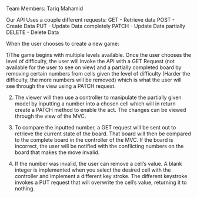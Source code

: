 Team Members: Tariq Mahamid

Our API Uses a couple different requests: 
GET - Retrieve data
POST - Create Data
PUT - Update Data completely 
PATCH - Update Data partially
DELETE - Delete Data

When the user chooses to create a new game:

1)The game begins with multiple levels available. Once the user chooses the level of difficulty, the user will invoke the API with a GET Request (not available for the user to see on view) and a partially completed board by removing certain numbers from cells given the level of difficulty (Harder the difficulty, the more numbers will be removed) which is what the user will see through the view using a PATCH request. 

2) The viewer will then use a controller to manipulate the partially given model by inputting a number into a chosen cell which will in return create a PATCH method to enable the act. The changes can be viewed through the view of the MVC.

3) To compare the inputted number, a GET request will be sent out to retrieve the current state of the board. That board will then be compared to the complete board in the controller of the MVC. If the board is incorrect, the user will be notified with the conflicting numbers on the board that makes the move invalid.

4) If the number was invalid, the user can remove a cell’s value. A blank integer is implemented when you select the desired cell with the controller and implement a different key stroke. The different keystroke invokes a PUT request that will overwrite the cell’s value, returning it to nothing.
